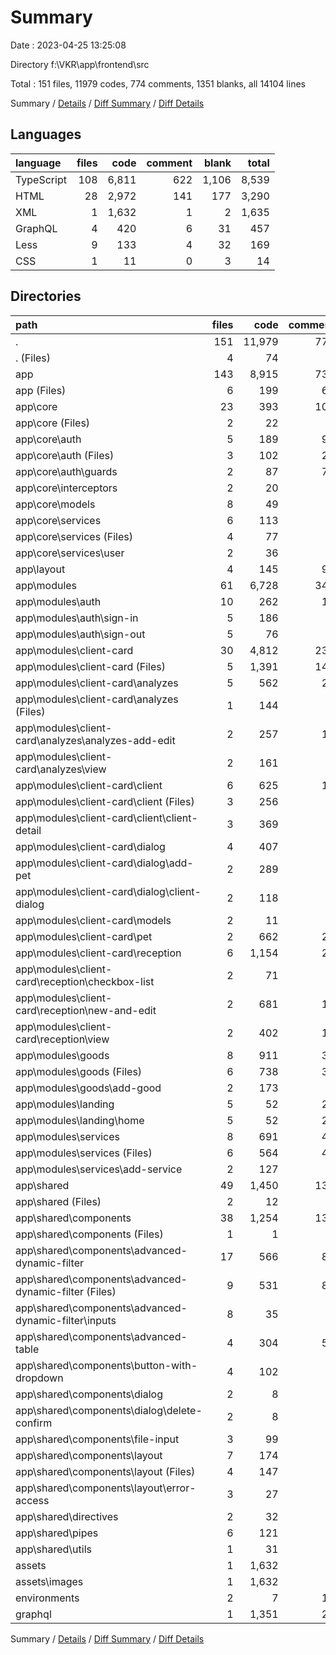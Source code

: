 # Summary

Date : 2023-04-25 13:25:08

Directory f:\\VKR\\app\\frontend\\src

Total : 151 files,  11979 codes, 774 comments, 1351 blanks, all 14104 lines

Summary / [Details](details.md) / [Diff Summary](diff.md) / [Diff Details](diff-details.md)

## Languages
| language | files | code | comment | blank | total |
| :--- | ---: | ---: | ---: | ---: | ---: |
| TypeScript | 108 | 6,811 | 622 | 1,106 | 8,539 |
| HTML | 28 | 2,972 | 141 | 177 | 3,290 |
| XML | 1 | 1,632 | 1 | 2 | 1,635 |
| GraphQL | 4 | 420 | 6 | 31 | 457 |
| Less | 9 | 133 | 4 | 32 | 169 |
| CSS | 1 | 11 | 0 | 3 | 14 |

## Directories
| path | files | code | comment | blank | total |
| :--- | ---: | ---: | ---: | ---: | ---: |
| . | 151 | 11,979 | 774 | 1,351 | 14,104 |
| . (Files) | 4 | 74 | 4 | 19 | 97 |
| app | 143 | 8,915 | 738 | 1,059 | 10,712 |
| app (Files) | 6 | 199 | 60 | 34 | 293 |
| app\\core | 23 | 393 | 105 | 84 | 582 |
| app\\core (Files) | 2 | 22 | 4 | 4 | 30 |
| app\\core\\auth | 5 | 189 | 96 | 34 | 319 |
| app\\core\\auth (Files) | 3 | 102 | 25 | 15 | 142 |
| app\\core\\auth\\guards | 2 | 87 | 71 | 19 | 177 |
| app\\core\\interceptors | 2 | 20 | 2 | 8 | 30 |
| app\\core\\models | 8 | 49 | 1 | 7 | 57 |
| app\\core\\services | 6 | 113 | 2 | 31 | 146 |
| app\\core\\services (Files) | 4 | 77 | 0 | 22 | 99 |
| app\\core\\services\\user | 2 | 36 | 2 | 9 | 47 |
| app\\layout | 4 | 145 | 92 | 56 | 293 |
| app\\modules | 61 | 6,728 | 343 | 657 | 7,728 |
| app\\modules\\auth | 10 | 262 | 10 | 29 | 301 |
| app\\modules\\auth\\sign-in | 5 | 186 | 3 | 18 | 207 |
| app\\modules\\auth\\sign-out | 5 | 76 | 7 | 11 | 94 |
| app\\modules\\client-card | 30 | 4,812 | 234 | 447 | 5,493 |
| app\\modules\\client-card (Files) | 5 | 1,391 | 149 | 149 | 1,689 |
| app\\modules\\client-card\\analyzes | 5 | 562 | 20 | 49 | 631 |
| app\\modules\\client-card\\analyzes (Files) | 1 | 144 | 0 | 6 | 150 |
| app\\modules\\client-card\\analyzes\\analyzes-add-edit | 2 | 257 | 11 | 25 | 293 |
| app\\modules\\client-card\\analyzes\\view | 2 | 161 | 9 | 18 | 188 |
| app\\modules\\client-card\\client | 6 | 625 | 17 | 51 | 693 |
| app\\modules\\client-card\\client (Files) | 3 | 256 | 9 | 19 | 284 |
| app\\modules\\client-card\\client\\client-detail | 3 | 369 | 8 | 32 | 409 |
| app\\modules\\client-card\\dialog | 4 | 407 | 0 | 43 | 450 |
| app\\modules\\client-card\\dialog\\add-pet | 2 | 289 | 0 | 26 | 315 |
| app\\modules\\client-card\\dialog\\client-dialog | 2 | 118 | 0 | 17 | 135 |
| app\\modules\\client-card\\models | 2 | 11 | 0 | 3 | 14 |
| app\\modules\\client-card\\pet | 2 | 662 | 20 | 48 | 730 |
| app\\modules\\client-card\\reception | 6 | 1,154 | 28 | 104 | 1,286 |
| app\\modules\\client-card\\reception\\checkbox-list | 2 | 71 | 0 | 12 | 83 |
| app\\modules\\client-card\\reception\\new-and-edit | 2 | 681 | 16 | 59 | 756 |
| app\\modules\\client-card\\reception\\view | 2 | 402 | 12 | 33 | 447 |
| app\\modules\\goods | 8 | 911 | 36 | 79 | 1,026 |
| app\\modules\\goods (Files) | 6 | 738 | 36 | 57 | 831 |
| app\\modules\\goods\\add-good | 2 | 173 | 0 | 22 | 195 |
| app\\modules\\landing | 5 | 52 | 23 | 27 | 102 |
| app\\modules\\landing\\home | 5 | 52 | 23 | 27 | 102 |
| app\\modules\\services | 8 | 691 | 40 | 75 | 806 |
| app\\modules\\services (Files) | 6 | 564 | 40 | 55 | 659 |
| app\\modules\\services\\add-service | 2 | 127 | 0 | 20 | 147 |
| app\\shared | 49 | 1,450 | 138 | 228 | 1,816 |
| app\\shared (Files) | 2 | 12 | 0 | 3 | 15 |
| app\\shared\\components | 38 | 1,254 | 137 | 203 | 1,594 |
| app\\shared\\components (Files) | 1 | 1 | 2 | 0 | 3 |
| app\\shared\\components\\advanced-dynamic-filter | 17 | 566 | 80 | 98 | 744 |
| app\\shared\\components\\advanced-dynamic-filter (Files) | 9 | 531 | 80 | 83 | 694 |
| app\\shared\\components\\advanced-dynamic-filter\\inputs | 8 | 35 | 0 | 15 | 50 |
| app\\shared\\components\\advanced-table | 4 | 304 | 52 | 51 | 407 |
| app\\shared\\components\\button-with-dropdown | 4 | 102 | 0 | 16 | 118 |
| app\\shared\\components\\dialog | 2 | 8 | 1 | 4 | 13 |
| app\\shared\\components\\dialog\\delete-confirm | 2 | 8 | 1 | 4 | 13 |
| app\\shared\\components\\file-input | 3 | 99 | 0 | 18 | 117 |
| app\\shared\\components\\layout | 7 | 174 | 2 | 16 | 192 |
| app\\shared\\components\\layout (Files) | 4 | 147 | 2 | 7 | 156 |
| app\\shared\\components\\layout\\error-access | 3 | 27 | 0 | 9 | 36 |
| app\\shared\\directives | 2 | 32 | 1 | 7 | 40 |
| app\\shared\\pipes | 6 | 121 | 0 | 12 | 133 |
| app\\shared\\utils | 1 | 31 | 0 | 3 | 34 |
| assets | 1 | 1,632 | 1 | 2 | 1,635 |
| assets\\images | 1 | 1,632 | 1 | 2 | 1,635 |
| environments | 2 | 7 | 11 | 4 | 22 |
| graphql | 1 | 1,351 | 20 | 267 | 1,638 |

Summary / [Details](details.md) / [Diff Summary](diff.md) / [Diff Details](diff-details.md)